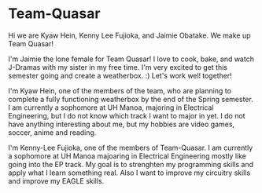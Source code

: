 # Team-Quasar
Hi we are Kyaw Hein, Kenny Lee Fujioka, and Jaimie Obatake. We make up Team Quasar!

I'm Jaimie the lone female for Team Quasar! I love to cook, bake, and watch J-Dramas with my sister in my free time. I'm very excited to get this semester going and create a weatherbox. :) Let's work well together!

I'm Kyaw Hein, one of the members of the team, who are planning to complete a fully functioning weatherbox by the end of the Spring semester. I am currently a sophomore at UH Manoa, majoring in Electrical Engineering, but I do not know which track I want to major in yet. I do not have anything interesting about me, but my hobbies are video games, soccer, anime and reading.

I'm Kenny-Lee Fujioka, one of the members of Team-Quasar. I am currently a sophomore at UH Manoa majoaring in Electrical Engineering mostly like going into the EP track. My goal is to strenghten my programming skills and apply what I learn something real. Also I want to improve my circuitry skills and improve my EAGLE skills. 
